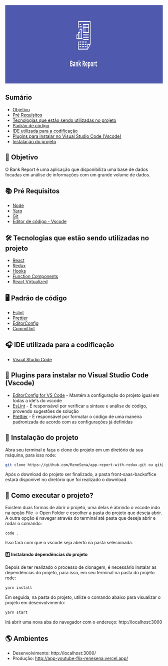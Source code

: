 <div align="center">
	<img src="banner.svg" height="250px" />
</div>

## Sumário

-   [Objetivo](#objetivo)
-   [Pré Requisitos](#pre-requisitos)
-   [Tecnologias que estão sendo utilizadas no projeto](#tecnologias)
-   [Padrão de código](#padrao-de-codigo)
-   [IDE utilizada para a codificação](#ide)
-   [Plugins para instalar no Visual Studio Code (Vscode)](#plugins)
-   [Instalação do projeto](#instalacao)

## <h2 id="objetivo">:dart: Objetivo</h2>

O Bank Report é uma aplicação que disponibiliza uma base de dados focadas em análise de informações com um grande volume de dados.

## <h2 id="pre-requisitos">:books: Pré Requisitos</h2>

-   [Node](https://nodejs.org/en/)
-   [Yarn](https://yarnpkg.com/)
-   [Git](https://git-scm.com/)
-   [Editor de código - Vscode](https://code.visualstudio.com/)


## <h2 id="tecnologias">:hammer_and_wrench: Tecnologias que estão sendo utilizadas no projeto</h2>

-   [React](https://pt-br.reactjs.org/)
-   [Redux](https://redux.js.org/)
-   [Hooks](https://pt-br.reactjs.org/docs/hooks-intro.html)
-   [Function Components](https://pt-br.reactjs.org/docs/components-and-props.html)
-   [React Virtualized](https://bvaughn.github.io/react-virtualized/#/components/List)

## <h2 id="padrao-de-codigo">:desktop_computer: Padrão de código</h2>

-   [Eslint](https://eslint.org/docs/user-guide/formatters/)
-   [Prettier](https://prettier.io/)
-   [EditorConfig](https://editorconfig.org/)
-   [Commitlint](https://commitlint.js.org/#/)

## <h2 id="ide">:headphones: IDE utilizada para a codificação</h2>

-   [Visual Studio Code](https://code.visualstudio.com/)

## <h2 id="plugins">:electric_plug: Plugins para instalar no Visual Studio Code (Vscode)</h2>

-   [EditorConfig for VS Code](https://marketplace.visualstudio.com/items?itemName=EditorConfig.EditorConfig) - Mantém a configuração do projeto igual em todas a ide's do vscode
-   [EsLint](https://marketplace.visualstudio.com/items?itemName=dbaeumer.vscode-eslint) - É responsável por verificar a sintaxe e análise de código, provendo sugestões de solução
-   [Prettier](https://marketplace.visualstudio.com/items?itemName=esbenp.prettier-vscode) - É responsável por formatar o código de uma maneira padronizada de acordo com as configurações já definidas

## <h2 id="instalacao">:wrench: Instalação do projeto</h2>

Abra seu terminal e faça o clone do projeto em um diretório da sua máquina, para isso rode:

```bash
git clone https://github.com/ReneSena/app-report-with-redux.git ou git@github.com:ReneSena/app-report-with-redux.git
```

Após o download do projeto ser finalizado, a pasta front-saas-backoffice estará disponível no diretório que foi realizado o download.

## :rocket: Como executar o projeto?

Existem duas formas de abrir o projeto, uma delas é abrindo o vscode indo na opção File -> Open Folder e escolher a pasta do projeto que deseja abrir. A outra opção é navegar através do terminal até pasta que deseja abrir e rodar o comando:

```
code .
```

Isso fará com que o vscode seja aberto na pasta selecionada.

#### :one: Instalando dependências do projeto

Depois de ter realizado o processo de clonagem, é necessário instalar as dependências do projeto, para isso, em seu terminal na pasta do projeto rode:

```bash
yarn install
```

Em seguida, na pasta do projeto, utilize o comando abaixo para visualizar o projeto em desenvolvimento: 
```bash
yarn start
```

Irá abrir uma nova aba do navegador com o endereço: http://localhost:3000

## <h2 id="ambientes">:earth_americas: Ambientes</h2>

-   Desenvolvimento: http://localhost:3000/
-   Produção: http://app-youtube-flix-renesena.vercel.app/
